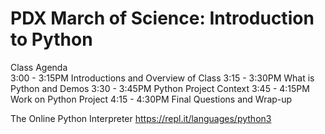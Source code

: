 # PDX March of Science: Introduction to Python

Class Agenda <br>
3:00 - 3:15PM Introductions and Overview of Class
3:15 - 3:30PM What is Python and Demos
3:30 - 3:45PM Python Project Context
3:45 - 4:15PM Work on Python Project
4:15 - 4:30PM Final Questions and Wrap-up

The Online Python Interpreter
https://repl.it/languages/python3
